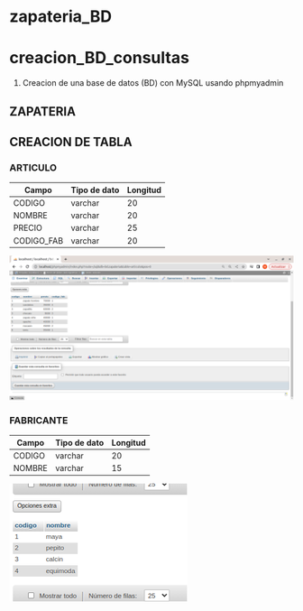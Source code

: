 # zapateria_BD
# creacion_BD_consultas

1. Creacion de una base de datos (BD) con MySQL usando phpmyadmin

## ZAPATERIA 

## CREACION DE TABLA 
### ARTICULO
|Campo|Tipo de dato|Longitud|
|-----|------------|--------|
|CODIGO|varchar|20|
|NOMBRE|varchar|20|
|PRECIO|varchar|25|
|CODIGO_FAB|varchar|20|


![articulo](articulo.png "articulo")


### FABRICANTE 

|Campo|Tipo de dato|Longitud|
|-----|------------|--------|
|CODIGO|varchar|20|
|NOMBRE|varchar|15|


![fabricante](fabricante.png "fabricante")
